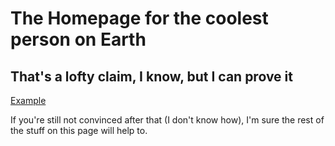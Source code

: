 # The Homepage for the coolest person on Earth
## That's a lofty claim, I know, but I can prove it
[Example](https://github.com/Axelflow/Cool-thing.git)    

  If you're still not convinced after that (I don't know how), I'm sure the rest of the stuff on this page will help to. 
